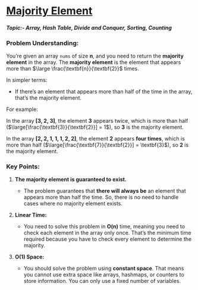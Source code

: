 # [Majority Element](https://leetcode.com/problems/majority-element/description/?envType=study-plan-v2&envId=top-interview-150)

#### ***Topic:- Array, Hash Table, Divide and Conquer, Sorting, Counting***

### Problem Understanding:

You’re given an array `nums` of size $\textbf{n}$, and you need to return the **majority element** in the array. The **majority element** is the element that appears more than $\large \frac{\textbf{n}}{\textbf{2}}$ times.

In simpler terms:
- If there’s an element that appears more than half of the time in the array, that’s the majority element.

For example:

In the array $\textbf{[3, 2, 3]}$, the element $\textbf{3}$ appears twice, which is more than half ($\large[\frac{\textbf{3}}{\textbf{2}}] = 1$), so $\textbf{3}$ is the majority element.

In the array $\textbf{[2, 2, 1, 1, 1, 2, 2]}$, the element $\textbf{2}$ appears **four times**, which is more than half ($\large[\frac{\textbf{7}}{\textbf{2}}] = \textbf{3}$), so $\textbf{2}$ is the majority element.

### Key Points:
1. **The majority element is guaranteed to exist.**
    - The problem guarantees that **there will always be** an element that appears more than half the time. So, there is no need to handle cases where no majority element exists.

2. **Linear Time:**
    - You need to solve this problem in $\textbf{O(n)}$ time, meaning you need to check each element in the array only once. That’s the minimum time required because you have to check every element to determine the majority.

3. **$\textbf{{O(1)}}$ Space:**
    - You should solve the problem using **constant space**. That means you cannot use extra space like arrays, hashmaps, or counters to store information. You can only use a fixed number of variables.